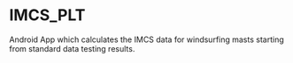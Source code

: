 # IMCS_PLT
Android App which calculates the IMCS data for windsurfing masts starting from standard data testing results.
